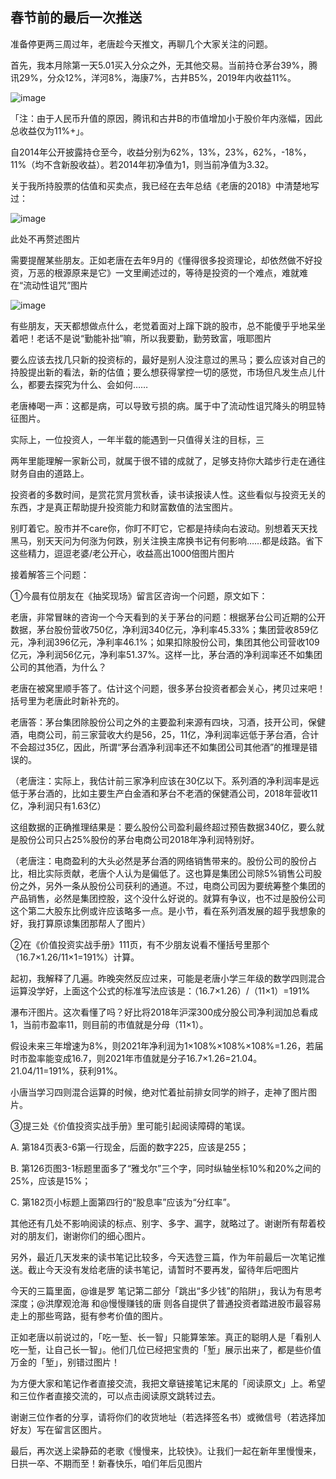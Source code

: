 ## 春节前的最后一次推送
准备停更两三周过年，老唐趁今天推文，再聊几个大家关注的问题。

 

首先，我本月除第一天5.01买入分众之外，无其他交易。当前持仓茅台39%，腾讯29%，分众12%，洋河8%，海康7%，古井B5%，2019年内收益11%。

![image](https://github.com/fengyumozhu/tsf/assets/6201828/d0917a01-bf0e-452c-9385-89e46e2f03e4)


「注：由于人民币升值的原因，腾讯和古井B的市值增加小于股价年内涨幅，因此总收益仅为11%+」。



自2014年公开披露持仓至今，收益分别为62%，13%，23%，62%，-18%，11%（均不含新股收益）。若2014年初净值为1，则当前净值为3.32。

 

关于我所持股票的估值和买卖点，我已经在去年总结《老唐的2018》中清楚地写过： 

![image](https://github.com/fengyumozhu/tsf/assets/6201828/9bf8f072-a96c-4cfa-a4b7-9574085f133a)


此处不再赘述图片

 

需要提醒某些朋友。正如老唐在去年9月的《懂得很多投资理论，却依然做不好投资，万恶的根源原来是它》一文里阐述过的，等待是投资的一个难点，难就难在“流动性诅咒”图片

 
![image](https://github.com/fengyumozhu/tsf/assets/6201828/71555afc-fd82-4931-af47-c9af09f6c222)




有些朋友，天天都想做点什么，老觉着面对上蹿下跳的股市，总不能傻乎乎地呆坐着吧！老话不是说“勤能补拙”嘛，所以我要勤，勤劳致富，哦耶图片



要么应该去找几只新的投资标的，最好是别人没注意过的黑马；要么应该对自己的持股提出新的看法，新的估值；要么想获得掌控一切的感觉，市场但凡发生点儿什么，都要去探究为什么、会如何……

 

老唐棒喝一声：这都是病，可以导致亏损的病。属于中了流动性诅咒降头的明显特征图片。

 

实际上，一位投资人，一年半载的能遇到一只值得关注的目标，三

两年里能理解一家新公司，就属于很不错的成就了，足够支持你大踏步行走在通往财务自由的道路上。



投资者的多数时间，是赏花赏月赏秋香，读书读报读人性。这些看似与投资无关的东西，才是真正帮助提升投资能力和财富数值的法宝图片。

 

别盯着它。股市并不care你，你盯不盯它，它都是持续向右波动。别想着天天找黑马，别天天问为何涨为何跌，别关注换主席换书记有何影响……都是歧路。省下这些精力，逗逗老婆/老公开心，收益高出1000倍图片图片

 

接着解答三个问题：



①今晨有位朋友在《抽奖现场》留言区咨询一个问题，原文如下：



老唐，非常冒昧的咨询一个今天看到的关于茅台的问题：根据茅台公司近期的公开数据，茅台股份营收750亿，净利润340亿元，净利率45.33%；集团营收859亿元，净利润396亿元，净利率46.1%；如果扣除股份公司，集团其他公司营收109亿元，净利润56亿元，净利率51.37%。这样一比，茅台酒的净利润率还不如集团公司的其他酒，为什么？

 

老唐在被窝里顺手答了。估计这个问题，很多茅台投资者都会关心，拷贝过来吧！括号里为老唐此时新补充的。

 

老唐答：茅台集团除股份公司之外的主要盈利来源有四块，习酒，技开公司，保健酒，电商公司，前三家营收大约是56，25，11亿，净利润率远低于茅台酒，合计不会超过35亿，因此，所谓“茅台酒净利润率还不如集团公司其他酒”的推理是错误的。



（老唐注：实际上，我估计前三家净利应该在30亿以下。系列酒的净利润率是远低于茅台酒的，比如主要生产白金酒和茅台不老酒的保健酒公司，2018年营收11亿，净利润只有1.63亿）

 

这组数据的正确推理结果是：要么股份公司盈利最终超过预告数据340亿，要么就是股份公司只占25%股份的茅台电商公司2018年净利润特别好。



（老唐注：电商盈利的大头必然是茅台酒的网络销售带来的。股份公司的股份占比，相比实际贡献，老唐个人认为是偏低了。这也算是集团公司除5%销售公司股份之外，另外一条从股份公司获利的通道。不过，电商公司因为要统筹整个集团的产品销售，必然是集团控股，这个没什么好说的。就算有争议，也不过是股份公司这个第二大股东比例或许应该略多一点。是小节，看在系列酒发展的超乎我想象的好，我打算原谅集团那帮人了图片）

 

②在《价值投资实战手册》111页，有不少朋友说看不懂括号里那个（16.7×1.26/11×1=191%）计算。



起初，我解释了几遍。昨晚突然反应过来，可能是老唐小学三年级的数学四则混合运算没学好，上面这个公式的标准写法应该是：（16.7×1.26）/（11×1）=191%

 

瀑布汗图片。这次看懂了吗？好比将2018年沪深300成分股公司净利润加总看成1，当前市盈率11，则目前的市值就是分母（11×1）。



假设未来三年增速为8%，则2021年净利润为1×108%×108%×108%=1.26，若届时市盈率能变成16.7，则2021年市值就是分子16.7×1.26=21.04。21.04/11=191%，获利91%。

 

小唐当学习四则混合运算的时候，绝对忙着扯前排女同学的辫子，走神了图片图片。

 

③提三处《价值投资实战手册》里可能引起阅读障碍的笔误。



A. 第184页表3-6第一行现金，后面的数字225，应该是255；



B. 第126页图3-1标题里面多了“雅戈尔”三个字，同时纵轴坐标10%和20%之间的25%，应该是15%；



C. 第182页小标题上面第四行的“股息率”应该为“分红率”。

 

其他还有几处不影响阅读的标点、别字、多字、漏字，就略过了。谢谢所有帮着校对的朋友们，谢谢你们的细心图片。

 

另外，最近几天发来的读书笔记比较多，今天选登三篇，作为年前最后一次笔记推送。截止今天没有发给老唐的读书笔记，请暂时不要再发，留待年后吧图片

 

今天的三篇里面，@谁是罗 笔记第二部分「跳出“多少钱”的陷阱」，我认为有思考深度；@洪摩观沧海 和@慢慢赚钱的唐 则各自提供了普通投资者踏进股市最容易走上的那些弯路，挺有参考价值的图片。

 

正如老唐以前说过的，「吃一堑、长一智」只能算笨笨。真正的聪明人是「看别人吃一堑，让自己长一智」。他们几位已经把宝贵的「堑」展示出来了，都是些价值万金的「堑」，别错过图片！

 

为方便大家和笔记作者直接交流，我把文章链接笔记末尾的「阅读原文」上。希望和三位作者直接交流的，可以点击阅读原文跳转过去。

 

谢谢三位作者的分享，请将你们的收货地址（若选择签名书）或微信号（若选择加好友）写在留言区图片。

 

最后，再次送上梁静茹的老歌《慢慢来，比较快》。让我们一起在新年里慢慢来，日拱一卒、不期而至！新春快乐，咱们年后见图片
